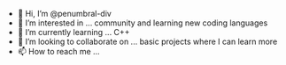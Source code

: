- 👋 Hi, I’m @penumbral-div
- 👀 I’m interested in ... community and learning new coding languages
- 🌱 I’m currently learning ... C++ 
- 💞️ I’m looking to collaborate on ...  basic projects where I can learn more
- 📫 How to reach me ... 

<!---
penumbral-div/penumbral-div is a ✨ special ✨ repository because its `README.md` (this file) appears on your GitHub profile.
You can click the Preview link to take a look at your changes.
--->
